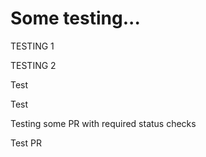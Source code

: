 # Some testing...

TESTING 1

TESTING 2

Test

Test

Testing some PR with required status checks

Test PR
